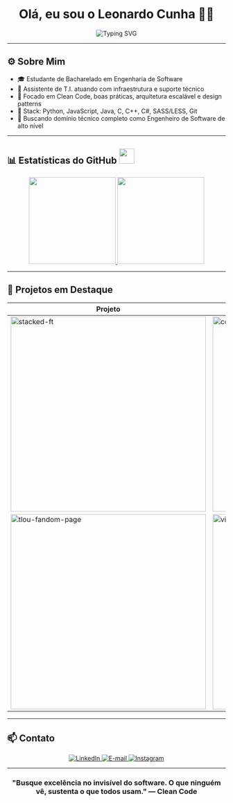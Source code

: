 <h1 align="center">Olá, eu sou o Leonardo Cunha 👨‍💻</h1>
<p align="center">
  <img src="https://readme-typing-svg.herokuapp.com?font=IBM+Plex+Mono&size=24&pause=1000&center=true&vCenter=true&width=600&lines=Engenheiro+de+Software+em+formação;Desenvolvedor+Full+Stack+(Python+%7C+Java);Clean+Architecture+%7C+UX+%7C+Automação" alt="Typing SVG" />
</p>

---

## ⚙️ Sobre Mim

- 🎓 Estudante de Bacharelado em Engenharia de Software  
- 💼 Assistente de T.I. atuando com infraestrutura e suporte técnico  
- 🧠 Focado em Clean Code, boas práticas, arquitetura escalável e design patterns  
- 🧰 Stack: Python, JavaScript, Java, C, C++, C#, SASS/LESS, Git  
- 🎯 Buscando domínio técnico completo como Engenheiro de Software de alto nível  

---

## 📊 Estatísticas do GitHub <img src="https://i.pinimg.com/originals/65/c4/f4/65c4f452571be1261e9c623f7da488ac.gif" width=35px />

<div align="center">

<a href="https://github.com/leonardocunha-dev">
  <img height="200" src="https://github-readme-stats.vercel.app/api?username=leonardocunha-dev&show_icons=true&theme=ayu-mirage&bg_color=00000000&include_all_commits=true&count_private=true&hide_border=true&locale=pt-br&rank_icon=github&hide_title=true"/>
</a>

<a href="https://github.com/leonardocunha-dev">
  <img height="200" src="https://github-readme-stats.vercel.app/api/top-langs/?username=leonardocunha-dev&langs_count=8&theme=ayu-mirage&bg_color=00000000&hide_border=true&locale=pt-br"/>
</a>

</div>

---

## 🚀 Projetos em Destaque

| Projeto | Projeto |
|--------|--------|
| <a href="https://github.com/leonardocunha-dev/stacked-ft"><img src="https://github-readme-stats.vercel.app/api/pin/?username=leonardocunha-dev&repo=stacked-ft&theme=ayu-mirage" alt="stacked-ft" width="450"/></a> | <a href="https://github.com/leonardocunha-dev/corte-cuervo-newsletter"><img src="https://github-readme-stats.vercel.app/api/pin/?username=leonardocunha-dev&repo=corte-cuervo-newsletter&theme=ayu-mirage" alt="corte-cuervo-newsletter" width="450"/></a> 
| <a href="https://github.com/leonardocunha-dev/tlou-fandom-page"><img src="https://github-readme-stats.vercel.app/api/pin/?username=leonardocunha-dev&repo=tlou-fandom-page&theme=ayu-mirage" alt="tlou-fandom-page" width="450"/></a> | <a href="https://github.com/leonardocunha-dev/vira-dados-grunt"><img src="https://github-readme-stats.vercel.app/api/pin/?username=leonardocunha-dev&repo=vira-dados-grunt&theme=ayu-mirage" alt="vira-dados-grunt" width="450"/></a> |

---

## 📫 Contato

<p align="center"> 
  <a href="https://www.linkedin.com/in/leonardo-cunha-eng/" target="_blank"> 
    <img alt="LinkedIn" src="https://img.shields.io/badge/LinkedIn-0A66C2?style=for-the-badge&logo=linkedIn&logoColor=white" /> 
  </a> 
  <a href="mailto:leonardocunha.eng@outlook.com" target="_blank"> 
    <img alt="E-mail" src="https://img.shields.io/badge/E--mail-0078D4?style=for-the-badge&logo=microsoftoutlook&logoColor=white" />
  </a> 
  <a href="https://instagram.com/leonardocunha.dev" target="_blank">
    <img alt="Instagram" src="https://img.shields.io/badge/Instagram-E4405F?style=for-the-badge&logo=instagram&logoColor=white" />
  </a> 
</p> 

---

<h3 align="center">"Busque excelência no invisível do software. O que ninguém vê, sustenta o que todos usam." — Clean Code</h3>
